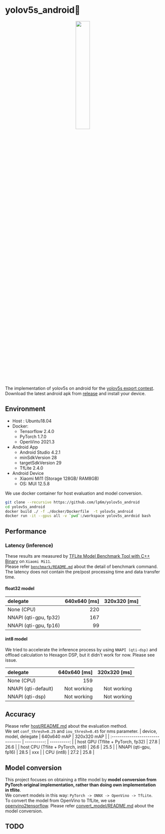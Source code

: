 # yolov5s_android:rocket: 
<div align="center">
<img src="https://github.com/lp6m/yolov5s_android/raw/media/android_app.gif" width=30%>
</div>

The implementation of yolov5s on android for the [yolov5s export contest](https://github.com/ultralytics/yolov5/discussions/3213).    
Download the latest android apk from [release](https://github.com/lp6m/yolov5s_android/releases) and install your device.

## Environment
- Host : Ubuntu18.04
- Docker: 
    * Tensorflow 2.4.0
    * PyTorch 1.7.0
    * OpenVino 2021.3
- Android App
    * Android Studio 4.2.1
    * minSdkVersion 28
    * targetSdkVersion 29
    * TfLite 2.4.0
- Android Device
    * Xiaomi Mi11 (Storage 128GB/ RAM8GB)
    * OS: MUI 12.5.8  
  
We use docker container for host evaluation and model conversion.
```sh
git clone --recursive https://github.com/lp6m/yolov5s_android
cd yolov5s_android
docker build ./ -f ./docker/Dockerfile  -t yolov5s_android
docker run -it --gpus all -v `pwd`:/workspace yolov5s_anrdoid bash
```

## Performance
### Latency (inference)
These results are measured by [TFLite Model Benchmark Tool with C++ Binary](https://github.com/tensorflow/tensorflow/tree/master/tensorflow/lite/tools/benchmark#profiling-model-operators) on `Xiaomi Mi11`.  
Please refer [`benchmark/README.md`](https://github.com/lp6m/yolov5s_android/tree/dev/benchmark) about the detail of benchmark command.  
The latency does not contain the pre/post processing time and data transfer time.  
#### float32 model  

|       delegate        | 640x640 [ms] | 320x320 [ms] |
| :-------------------- | -----------: | -----------: |
| None (CPU)            |          220 |              |
| NNAPI (qti-gpu, fp32) |          167 |              |
| NNAPI (qti-gpu, fp16) |           99 |              |
  
#### int8 model
We tried to accelerate the inference process by using `NNAPI (qti-dsp)` and offload calculation to Hexagon DSP, but it didn't work for now. Please see issue.
<!-- set issue number -->

|       delegate       | 640x640 [ms] | 320x320 [ms] |
| :------------------- | -----------: | -----------: |
| None (CPU)           |          159 |              |
| NNAPI  (qti-default) |  Not working |  Not working |
| NNAPI  (qti-dsp)     |  Not working |  Not working |

## Accuracy
<!-- change link to master after merge -->
Please refer [host/README.md](https://github.com/lp6m/yolov5s_android/tree/dev/host#example2) about the evaluation method.    
We set `conf_thresh=0.25` and `iou_thresh=0.45` for nms parameter.
|      device, model, delegate      | 640x640 mAP | 320x320 mAP |
| :-------------------------------- | ----------: | ----------: |
| host GPU (Tflite + PyTorch, fp32) |        27.8 |        26.6 |
| host CPU (Tflite + PyTorch, int8) |        26.6 |        25.5 |
| NNAPI  (qti-gpu, fp16)            |        28.5 |         xxx |
| CPU    (int8)                     |        27.2 |        25.8 |


## Model conversion
This project focuses on obtaining a tflite model by **model conversion from PyTorch original implementation, rather than doing own implementation in tflite**.  
We convert models in this way: `PyTorch -> ONNX -> OpenVino -> TfLite`.  
To convert the model from OpenVino to TfLite, we use [openvino2tensorflow](https://github.com/PINTO0309/openvino2tensorflow).
Please refer [convert_model/README.md](https://github.com/lp6m/yolov5s_android/tree/dev/convert_model) about the model conversion.

## TODO
